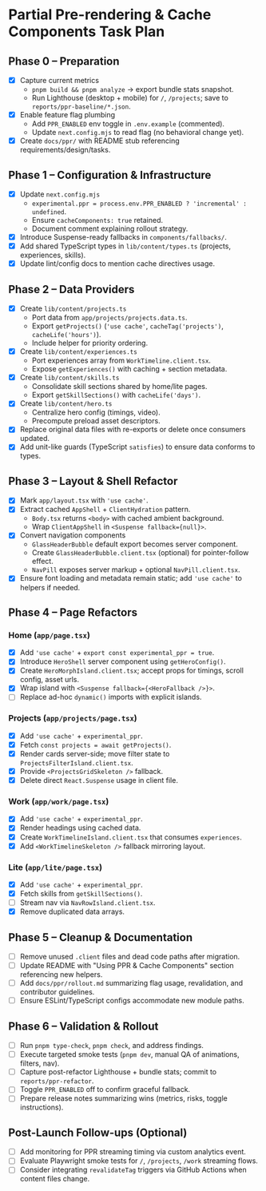 # Partial Pre-rendering & Cache Components Task Plan

## Phase 0 – Preparation

- [x] Capture current metrics
  - `pnpm build && pnpm analyze` → export bundle stats snapshot.
  - Run Lighthouse (desktop + mobile) for `/`, `/projects`; save to `reports/ppr-baseline/*.json`.
- [x] Enable feature flag plumbing
  - Add `PPR_ENABLED` env toggle in `.env.example` (commented).
  - Update `next.config.mjs` to read flag (no behavioral change yet).
- [x] Create `docs/ppr/` with README stub referencing requirements/design/tasks.

## Phase 1 – Configuration & Infrastructure

- [x] Update `next.config.mjs`
  - `experimental.ppr = process.env.PPR_ENABLED ? 'incremental' : undefined`.
  - Ensure `cacheComponents: true` retained.
  - Document comment explaining rollout strategy.
- [x] Introduce Suspense-ready fallbacks in `components/fallbacks/`.
- [x] Add shared TypeScript types in `lib/content/types.ts` (projects, experiences, skills).
- [x] Update lint/config docs to mention cache directives usage.

## Phase 2 – Data Providers

- [x] Create `lib/content/projects.ts`
  - Port data from `app/projects/projects.data.ts`.
  - Export `getProjects()` (`'use cache'`, `cacheTag('projects')`, `cacheLife('hours')`).
  - Include helper for priority ordering.
- [x] Create `lib/content/experiences.ts`
  - Port experiences array from `WorkTimeline.client.tsx`.
  - Expose `getExperiences()` with caching + section metadata.
- [x] Create `lib/content/skills.ts`
  - Consolidate skill sections shared by home/lite pages.
  - Export `getSkillSections()` with `cacheLife('days')`.
- [x] Create `lib/content/hero.ts`
  - Centralize hero config (timings, video).
  - Precompute preload asset descriptors.
- [x] Replace original data files with re-exports or delete once consumers updated.
- [x] Add unit-like guards (TypeScript `satisfies`) to ensure data conforms to types.

## Phase 3 – Layout & Shell Refactor

- [x] Mark `app/layout.tsx` with `'use cache'`.
- [x] Extract cached `AppShell` + `ClientHydration` pattern.
  - `Body.tsx` returns `<body>` with cached ambient background.
  - Wrap `ClientAppShell` in `<Suspense fallback={null}>`.
- [x] Convert navigation components
  - `GlassHeaderBubble` default export becomes server component.
  - Create `GlassHeaderBubble.client.tsx` (optional) for pointer-follow effect.
  - `NavPill` exposes server markup + optional `NavPill.client.tsx`.
- [x] Ensure font loading and metadata remain static; add `'use cache'` to helpers if needed.

## Phase 4 – Page Refactors

### Home (`app/page.tsx`)

- [x] Add `'use cache'` + `export const experimental_ppr = true`.
- [x] Introduce `HeroShell` server component using `getHeroConfig()`.
- [x] Create `HeroMorphIsland.client.tsx`; accept props for timings, scroll config, asset urls.
- [x] Wrap island with `<Suspense fallback={<HeroFallback />}>`.
- [ ] Replace ad-hoc `dynamic()` imports with explicit islands.

### Projects (`app/projects/page.tsx`)

- [x] Add `'use cache'` + `experimental_ppr`.
- [x] Fetch `const projects = await getProjects()`.
- [x] Render cards server-side; move filter state to `ProjectsFilterIsland.client.tsx`.
- [x] Provide `<ProjectsGridSkeleton />` fallback.
- [x] Delete direct `React.Suspense` usage in client file.

### Work (`app/work/page.tsx`)

- [x] Add `'use cache'` + `experimental_ppr`.
- [x] Render headings using cached data.
- [x] Create `WorkTimelineIsland.client.tsx` that consumes `experiences`.
- [x] Add `<WorkTimelineSkeleton />` fallback mirroring layout.

### Lite (`app/lite/page.tsx`)

- [x] Add `'use cache'` + `experimental_ppr`.
- [x] Fetch skills from `getSkillSections()`.
- [ ] Stream nav via `NavRowIsland.client.tsx`.
- [x] Remove duplicated data arrays.

## Phase 5 – Cleanup & Documentation

- [ ] Remove unused `.client` files and dead code paths after migration.
- [ ] Update README with "Using PPR & Cache Components" section referencing new helpers.
- [ ] Add `docs/ppr/rollout.md` summarizing flag usage, revalidation, and contributor guidelines.
- [ ] Ensure ESLint/TypeScript configs accommodate new module paths.

## Phase 6 – Validation & Rollout

- [ ] Run `pnpm type-check`, `pnpm check`, and address findings.
- [ ] Execute targeted smoke tests (`pnpm dev`, manual QA of animations, filters, nav).
- [ ] Capture post-refactor Lighthouse + bundle stats; commit to `reports/ppr-refactor`.
- [ ] Toggle `PPR_ENABLED` off to confirm graceful fallback.
- [ ] Prepare release notes summarizing wins (metrics, risks, toggle instructions).

## Post-Launch Follow-ups (Optional)

- [ ] Add monitoring for PPR streaming timing via custom analytics event.
- [ ] Evaluate Playwright smoke tests for `/`, `/projects`, `/work` streaming flows.
- [ ] Consider integrating `revalidateTag` triggers via GitHub Actions when content files change.
